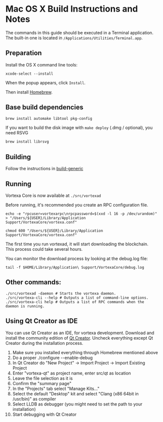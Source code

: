 Mac OS X Build Instructions and Notes
====================================
The commands in this guide should be executed in a Terminal application.
The built-in one is located in `/Applications/Utilities/Terminal.app`.

Preparation
-----------
Install the OS X command line tools:

`xcode-select --install`

When the popup appears, click `Install`.

Then install [Homebrew](https://brew.sh).

Base build dependencies
-----------------------

```bash
brew install automake libtool pkg-config
```

If you want to build the disk image with `make deploy` (.dmg / optional), you need RSVG
```bash
brew install librsvg
```

Building
--------

Follow the instructions in [build-generic](build-generic.md)

Running
-------

Vortexa Core is now available at `./src/vortexad`

Before running, it's recommended you create an RPC configuration file.

    echo -e "rpcuser=vortexarpc\nrpcpassword=$(xxd -l 16 -p /dev/urandom)" > "/Users/${USER}/Library/Application Support/VortexaCore/vortexa.conf"

    chmod 600 "/Users/${USER}/Library/Application Support/VortexaCore/vortexa.conf"

The first time you run vortexad, it will start downloading the blockchain. This process could take several hours.

You can monitor the download process by looking at the debug.log file:

    tail -f $HOME/Library/Application\ Support/VortexaCore/debug.log

Other commands:
-------

    ./src/vortexad -daemon # Starts the vortexa daemon.
    ./src/vortexa-cli --help # Outputs a list of command-line options.
    ./src/vortexa-cli help # Outputs a list of RPC commands when the daemon is running.

Using Qt Creator as IDE
------------------------
You can use Qt Creator as an IDE, for vortexa development.
Download and install the community edition of [Qt Creator](https://www.qt.io/download/).
Uncheck everything except Qt Creator during the installation process.

1. Make sure you installed everything through Homebrew mentioned above
2. Do a proper ./configure --enable-debug
3. In Qt Creator do "New Project" -> Import Project -> Import Existing Project
4. Enter "vortexa-qt" as project name, enter src/qt as location
5. Leave the file selection as it is
6. Confirm the "summary page"
7. In the "Projects" tab select "Manage Kits..."
8. Select the default "Desktop" kit and select "Clang (x86 64bit in /usr/bin)" as compiler
9. Select LLDB as debugger (you might need to set the path to your installation)
10. Start debugging with Qt Creator
